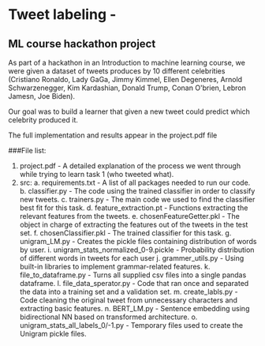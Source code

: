 # Tweet labeling - 
ML course hackathon project
---------------------------

As part of a hackathon in an Introduction to machine learning course, we were given a dataset of tweets produces by 10 different celebrities (Cristiano Ronaldo, Lady GaGa, Jimmy Kimmel, Ellen Degeneres, Arnold Schwarzenegger, Kim Kardashian, Donald Trump, Conan O'brien, Lebron Jamesn, Joe Biden). 

Our goal was to build a learner that given a new tweet could predict which celebrity produced it. 

The full implementation and results appear in the project.pdf file 



###File list:

1. project.pdf - A detailed explanation of the process we went through while trying to learn task 1 (who tweeted what).
2. src:
    a. requirements.txt - A list of all packages needed to run our code.
    b. classifier.py - The code using the trained classifier in order to classify new tweets.
    c. trainers.py - The main code we used to find the classifier best fit for this task.
    d. feature_extraction.pt - Functions extracting the relevant features from the tweets.
    e. chosenFeatureGetter.pkl - The object in charge of extracting the features out of the tweets in the test set.
    f. chosenClassifier.pkl - The trained classifier for this task.
    g. unigram_LM.py - Creates the pickle files containing distribution of words by user.
    i. unigram_stats_normalized_0-9.pickle - Probability distribution of different words in tweets for each user
    j. grammer_utils.py - Using built-in libraries to implement grammar-related features.
    k. file_to_dataframe.py - Turns all supplied csv files into a single pandas dataframe.
    l. file_data_sperator.py - Code that ran once and separated the data into a training set and a validation set.
    m. create_labls.py - Code cleaning the original tweet from unnecessary characters and extracting basic features.
    n. BERT_LM.py - Sentence embedding using bidirectional NN based on transformed architecture.
    o. unigram_stats_all_labels_0/-1.py - Temporary files used to create the Unigram pickle files.
